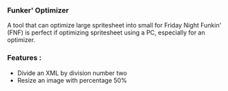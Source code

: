 ### Funker' Optimizer

A tool that can optimize large spritesheet into small for Friday Night Funkin' (FNF) is perfect if optimizing spritesheet using a PC, especially for an optimizer.

### Features :
* Divide an XML by division number two
* Resize an image with percentage 50%
